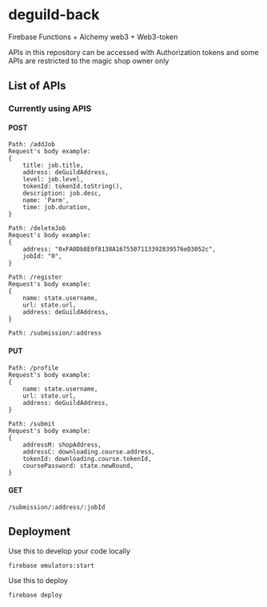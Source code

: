 # deguild-back
Firebase Functions + Alchemy web3 + Web3-token

APIs in this repository can be accessed with Authorization tokens and some APIs are restricted to the magic shop owner only

## List of APIs

### Currently using APIS
#### POST
```
Path: /addJob
Request's body example:
{
    title: job.title,
    address: deGuildAddress,
    level: job.level,
    tokenId: tokenId.toString(),
    description: job.desc,
    name: 'Parm',
    time: job.duration,
}
```
```
Path: /deleteJob
Request's body example:
{
    address: "0xFA0Db8E0f8138A1675507113392839576eD3052c",
    jobId: "0",
}
```
```
Path: /register
Request's body example:
{
    name: state.username,
    url: state.url,
    address: deGuildAddress,
}
```
```
Path: /submission/:address
```
#### PUT
```
Path: /profile
Request's body example:
{
    name: state.username,
    url: state.url,
    address: deGuildAddress,
}
```
```
Path: /submit
Request's body example:
{
    addressM: shopAddress,
    addressC: downloading.course.address,
    tokenId: downloading.course.tokenId,
    coursePassword: state.newRound,
}
```
#### GET
```
/submission/:address/:jobId
```
## Deployment
Use this to develop your code locally

    firebase emulators:start 

Use this to deploy

    firebase deploy